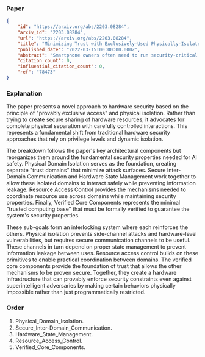 ### Paper

```json
{
	"id": "https://arxiv.org/abs/2203.08284",
	"arxiv_id": "2203.08284",
	"url": "https://arxiv.org/abs/2203.08284",
	"title": "Minimizing Trust with Exclusively-Used Physically-Isolated Hardware",
	"published_date": "2022-03-15T00:00:00.000Z",
	"abstract": "Smartphone owners often need to run security-critical programs on the same device as other untrusted and potentially malicious programs. This requires users to trust hardware and system software to correctly sandbox malicious programs, trust that is often misplaced. Our goal is to minimize the number and complexity of hardware and software components that a smartphone owner needs to trust to withstand adversarial inputs. We present a multi-domain hardware design composed of statically-partitioned, physically-isolated trust domains. We introduce a few simple, formally-verified hardware components to enable a program to gain provably exclusive and simultaneous access to both computation and I/O on a temporary basis. To manage this hardware, we present OctopOS, an OS composed of mutually distrustful subsystems. We present a prototype of this machine (hardware and OS) on a CPU-FPGA board and show that it incurs a small hardware cost compared to modern SoCs. For security-critical programs, we show that this machine significantly reduces the required trust compared to mainstream TEEs while achieving decent performance. For normal programs, performance is similar to a legacy machine.",
	"citation_count": 0,
	"influential_citation_count": 0,
	"ref": "78473"
}
```

### Explanation

The paper presents a novel approach to hardware security based on the principle of "provably exclusive access" and physical isolation. Rather than trying to create secure sharing of hardware resources, it advocates for complete physical separation with carefully controlled interactions. This represents a fundamental shift from traditional hardware security approaches that rely on privilege levels and dynamic isolation.

The breakdown follows the paper's key architectural components but reorganizes them around the fundamental security properties needed for AI safety. Physical Domain Isolation serves as the foundation, creating separate "trust domains" that minimize attack surfaces. Secure Inter-Domain Communication and Hardware State Management work together to allow these isolated domains to interact safely while preventing information leakage. Resource Access Control provides the mechanisms needed to coordinate resource use across domains while maintaining security properties. Finally, Verified Core Components represents the minimal "trusted computing base" that must be formally verified to guarantee the system's security properties.

These sub-goals form an interlocking system where each reinforces the others. Physical isolation prevents side-channel attacks and hardware-level vulnerabilities, but requires secure communication channels to be useful. These channels in turn depend on proper state management to prevent information leakage between uses. Resource access control builds on these primitives to enable practical coordination between domains. The verified core components provide the foundation of trust that allows the other mechanisms to be proven secure. Together, they create a hardware infrastructure that can provably enforce security constraints even against superintelligent adversaries by making certain behaviors physically impossible rather than just programmatically restricted.

### Order

1. Physical_Domain_Isolation.
2. Secure_Inter-Domain_Communication.
3. Hardware_State_Management.
4. Resource_Access_Control.
5. Verified_Core_Components.
